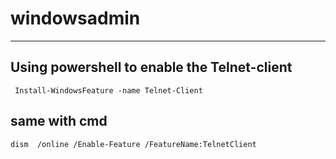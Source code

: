 # windowsadmin
------------------------------------------
##  Using powershell to enable the Telnet-client
     Install-WindowsFeature -name Telnet-Client
     
 ## same with cmd
 
    dism  /online /Enable-Feature /FeatureName:TelnetClient
    
    
